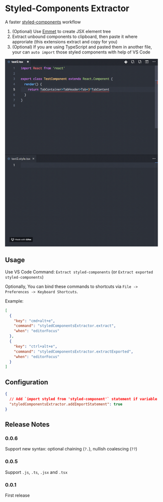 # Styled-Components Extractor

A faster [styled-components](https://www.styled-components.com/) workflow

1. (Optional) Use [Emmet](https://emmet.io/) to create JSX element tree
2. Extract unbound components to clipboard, then paste it where approriate (this extensions extract and copy for you)
3. (Optional) If you are using TypeScript and pasted them in another file, your can `auto import` those styled components with help of VS Code

![screenshot](images/screenshot.gif)

## Usage

Use VS Code Command: `Extract styled-components` (or `Extract exported styled-components`)

Optionally, You can bind these commands to shortcuts via `File -> Preferences -> Keyboard Shortcuts`.

Example:

```json
[
  {
    "key": "cmd+alt+e",
    "command": "styledComponentsExtractor.extract",
    "when": "editorFocus"
  },
  {
    "key": "ctrl+alt+e",
    "command": "styledComponentsExtractor.extractExported",
    "when": "editorFocus"
  }
]
```

## Configuration

```json
{
  // Add `import styled from 'styled-component'` statement if variable `styled` is unbound
  "styledComponentsExtractor.addImportStatement": true
}
```

## Release Notes

### 0.0.6

Support new syntax: optional chaining (`?.`), nullish coalescing (`??`)

### 0.0.5

Support `.js`, `.ts`, `.jsx` and `.tsx`

### 0.0.1

First release
